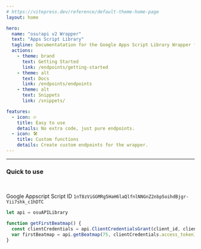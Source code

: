 ```yaml
---
# https://vitepress.dev/reference/default-theme-home-page
layout: home

hero:
  name: "osu!api v2 Wrapper"
  text: "Apps Script Library"
  tagline: Documentatation for the Google Apps Script Library Wrapper for osu!api v2
  actions:
    - theme: brand
      text: Getting Started
      link: /endpoints/getting-started
    - theme: alt
      text: Docs
      link: /endpoints/endpoints
    - theme: alt
      text: Snippets
      link: /snippets/

features:
  - icon: 🔥
    title: Easy to use
    details: No extra code, just pure endpoints.
  - icon: 🛠️
    title: Custom functions
    details: Create custom endpoints for the wrapper.
---
```


---
### Quick to use
<br />

<Badge type="info">Google Appscript Script ID</Badge> `1nT8zViGGMRg5HaH6laQlfnlNNGnZ2nbp5oihdBjgr-Yii7shk_c1hDTC`

```js
let api = osuAPILibrary

function getFirstBeatmap() {
  const clientCredentials = api.ClientCredentialsGrant(client_id, client_secret)
  var firstBeatmap = api.getBeatmap(75, clientCredentials.access_token)
}
```